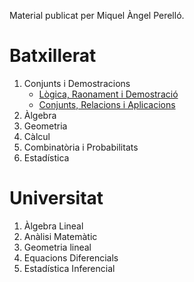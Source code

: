 Material publicat per Miquel Àngel Perelló.

# Batxillerat

1. Conjunts i Demostracions
      * [Lògica, Raonament i Demostració](/batx/uni1/logic/tlogica.pdf)
      * [Conjunts, Relacions i Aplicacions](/batx/uni1/conjunts/tconjunts.pdf)
2. Àlgebra
3. Geometria
4. Càlcul
5. Combinatòria i Probabilitats
6. Estadística


# Universitat

1. Àlgebra Lineal
2. Anàlisi Matemàtic
3. Geometria lineal
4. Equacions Diferencials
5. Estadística Inferencial


